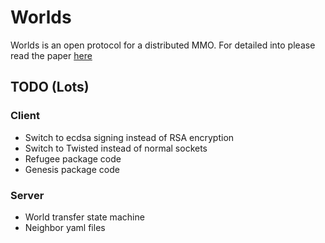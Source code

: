 # Worlds
Worlds is an open protocol for a distributed MMO. For detailed into please read the paper [here](https://github.com/Machine-Hum/Worlds/blob/master/paper/whitepaper.pdf)

## TODO (Lots)
### Client
- Switch to ecdsa signing instead of RSA encryption
- Switch to Twisted instead of normal sockets
- Refugee package code
- Genesis package code

### Server
- World transfer state machine
- Neighbor yaml files
